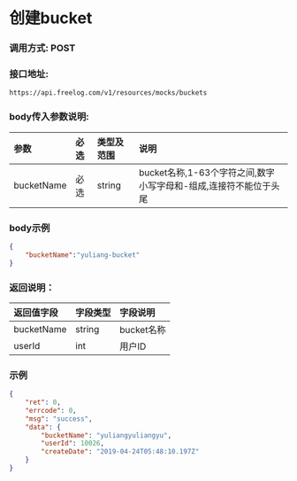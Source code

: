 # 创建bucket

### 调用方式: POST

### 接口地址:

```
https://api.freelog.com/v1/resources/mocks/buckets
```

### body传入参数说明:

| 参数 | 必选 | 类型及范围 | 说明 |
| :--- | :--- | :--- | :--- |
|bucketName|必选|string|bucket名称,1-63个字符之间,数字小写字母和-组成,连接符不能位于头尾|


### body示例

```json
{
	"bucketName":"yuliang-bucket"
}
```

### 返回说明：

| 返回值字段 | 字段类型 | 字段说明 |
| :--- | :--- | :--- |
| bucketName | string | bucket名称|
| userId | int | 用户ID|


### 示例

```json
{
    "ret": 0,
    "errcode": 0,
    "msg": "success",
    "data": {
        "bucketName": "yuliangyuliangyu",
        "userId": 10026,
        "createDate": "2019-04-24T05:48:10.197Z"
    }
}
```


